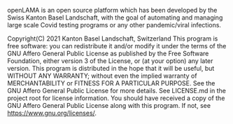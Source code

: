 openLAMA is an open source platform which has been developed by the
Swiss Kanton Basel Landschaft, with the goal of automating and managing
large scale Covid testing programs or any other pandemic/viral infections.

Copyright(C) 2021 Kanton Basel Landschaft, Switzerland
This program is free software: you can redistribute it and/or modify
it under the terms of the GNU Affero General Public License as published
by the Free Software Foundation, either version 3 of the License, or
(at your option) any later version.
This program is distributed in the hope that it will be useful,
but WITHOUT ANY WARRANTY; without even the implied warranty of
MERCHANTABILITY or FITNESS FOR A PARTICULAR PURPOSE.  See the
GNU Affero General Public License for more details.
See LICENSE.md in the project root for license information.
You should have received a copy of the GNU Affero General Public License
along with this program.  If not, see https://www.gnu.org/licenses/.
